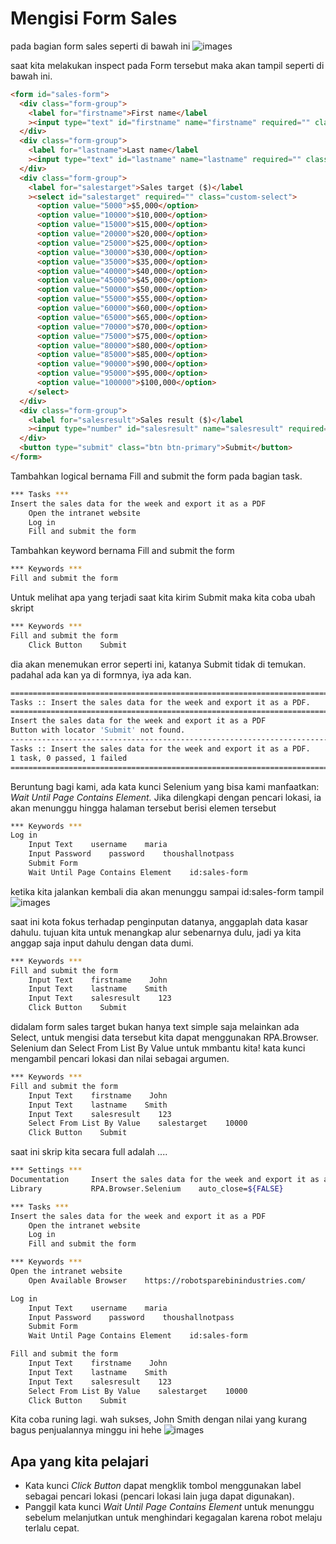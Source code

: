 # Mengisi Form Sales

pada bagian form sales seperti di bawah ini 
![images](https://robocorp.com/docs/static/get-started/courses/shared-assets/beginners-course/sales-form.png)

saat kita melakukan inspect pada Form tersebut maka akan tampil seperti di bawah ini.

````html
<form id="sales-form">
  <div class="form-group">
    <label for="firstname">First name</label
    ><input type="text" id="firstname" name="firstname" required="" class="form-control" />
  </div>
  <div class="form-group">
    <label for="lastname">Last name</label
    ><input type="text" id="lastname" name="lastname" required="" class="form-control" />
  </div>
  <div class="form-group">
    <label for="salestarget">Sales target ($)</label
    ><select id="salestarget" required="" class="custom-select">
      <option value="5000">$5,000</option>
      <option value="10000">$10,000</option>
      <option value="15000">$15,000</option>
      <option value="20000">$20,000</option>
      <option value="25000">$25,000</option>
      <option value="30000">$30,000</option>
      <option value="35000">$35,000</option>
      <option value="40000">$40,000</option>
      <option value="45000">$45,000</option>
      <option value="50000">$50,000</option>
      <option value="55000">$55,000</option>
      <option value="60000">$60,000</option>
      <option value="65000">$65,000</option>
      <option value="70000">$70,000</option>
      <option value="75000">$75,000</option>
      <option value="80000">$80,000</option>
      <option value="85000">$85,000</option>
      <option value="90000">$90,000</option>
      <option value="95000">$95,000</option>
      <option value="100000">$100,000</option>
    </select>
  </div>
  <div class="form-group">
    <label for="salesresult">Sales result ($)</label
    ><input type="number" id="salesresult" name="salesresult" required="" class="form-control" />
  </div>
  <button type="submit" class="btn btn-primary">Submit</button>
</form>
````

Tambahkan logical bernama  Fill and submit the form pada bagian task.

````bash
*** Tasks ***
Insert the sales data for the week and export it as a PDF
    Open the intranet website
    Log in
    Fill and submit the form
````

Tambahkan keyword bernama Fill and submit the form
````bash
*** Keywords ***
Fill and submit the form
````

Untuk melihat apa yang terjadi saat kita kirim Submit maka kita coba ubah skript
````bash
*** Keywords ***
Fill and submit the form
    Click Button    Submit
````

dia akan menemukan error seperti ini, katanya Submit tidak di temukan. padahal ada kan ya di formnya, iya ada kan.

````bash
==============================================================================
Tasks :: Insert the sales data for the week and export it as a PDF.
==============================================================================
Insert the sales data for the week and export it as a PDF             | FAIL |
Button with locator 'Submit' not found.
------------------------------------------------------------------------------
Tasks :: Insert the sales data for the week and export it as a PDF.   | FAIL |
1 task, 0 passed, 1 failed
==============================================================================
````

Beruntung bagi kami, ada kata kunci Selenium yang bisa kami manfaatkan: <i>Wait Until Page Contains Element.</i> Jika dilengkapi dengan pencari lokasi, ia akan menunggu hingga halaman tersebut berisi elemen tersebut 

````bash
*** Keywords ***
Log in
    Input Text    username    maria
    Input Password    password    thoushallnotpass
    Submit Form
    Wait Until Page Contains Element    id:sales-form
````

ketika kita jalankan kembali dia akan menunggu sampai id:sales-form tampil
![images](https://robocorp.com/docs/static/get-started/courses/shared-assets/beginners-course/input-validation-error.png)

saat ini kota fokus terhadap penginputan datanya, anggaplah data kasar dahulu. tujuan kita untuk menangkap alur sebenarnya dulu, jadi ya kita anggap saja input dahulu dengan data dumi.
````bash
*** Keywords ***
Fill and submit the form
    Input Text    firstname    John
    Input Text    lastname    Smith
    Input Text    salesresult    123
    Click Button    Submit
````
didalam form sales target bukan hanya text simple saja melainkan ada Select, untuk mengisi data tersebut kita dapat menggunakan RPA.Browser. Selenium dan  Select From List By Value untuk mmbantu kita! kata kunci mengambil pencari lokasi dan nilai sebagai argumen.
````bash
*** Keywords ***
Fill and submit the form
    Input Text    firstname    John
    Input Text    lastname    Smith
    Input Text    salesresult    123
    Select From List By Value    salestarget    10000
    Click Button    Submit
````

saat ini skrip kita secara full adalah ....
````bash
*** Settings ***
Documentation     Insert the sales data for the week and export it as a PDF.
Library           RPA.Browser.Selenium    auto_close=${FALSE}

*** Tasks ***
Insert the sales data for the week and export it as a PDF
    Open the intranet website
    Log in
    Fill and submit the form

*** Keywords ***
Open the intranet website
    Open Available Browser    https://robotsparebinindustries.com/

Log in
    Input Text    username    maria
    Input Password    password    thoushallnotpass
    Submit Form
    Wait Until Page Contains Element    id:sales-form

Fill and submit the form
    Input Text    firstname    John
    Input Text    lastname    Smith
    Input Text    salesresult    123
    Select From List By Value    salestarget    10000
    Click Button    Submit
````

Kita coba runing lagi. 
wah sukses, John Smith dengan nilai yang kurang bagus penjualannya minggu ini hehe
![images](https://robocorp.com/docs/static/get-started/courses/shared-assets/beginners-course/hard-coded-data-submitted.png)

## Apa yang kita pelajari
- Kata kunci <i>Click Button</i> dapat mengklik tombol menggunakan label sebagai pencari lokasi (pencari lokasi lain juga dapat digunakan).
- Panggil kata kunci <i>Wait Until Page Contains Element</i> untuk menunggu sebelum melanjutkan untuk menghindari kegagalan karena robot melaju terlalu cepat.